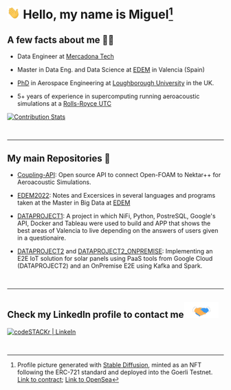 # <img src=".images/Hi.gif" width="30px"> Hello, my name is Miguel[^1]


## A few facts about me 👨‍💻

- Data Engineer at [Mercadona Tech](https://www.mercadonatech.es/en/)

- Master in Data Eng. and Data Science at [EDEM](https://edem.eu/master-big-data-analytics/) in Valencia (Spain)
  
- [PhD](https://repository.lboro.ac.uk/articles/thesis/A_coupled_LES_high-order_acoustic_method_for_jet_noise_analysis/8117927/1)  in Aerospace Engineering at [Loughborough University](<https://www.lboro.ac.uk/>) in the UK.
  
- 5+ years of experience in supercomputing running aeroacoustic simulations at a [Rolls-Royce UTC](<https://www.lboro.ac.uk/research/rolls-royce-utc/>)

[![Contribution Stats](https://github-contribution-stats.vercel.app/api/?username=mimove)](https://github.com/mimove/)


<br>

---



## My main Repositories 📁

- [Coupling-API](https://github.com/mimove/Coupling-API): Open source API to connect Open-FOAM to Nektar++ for Aeroacoustic Simulations.
  
- [EDEM2022](https://github.com/mimove/EDEM2022): Notes and Excersices in several languages and programs taken at the Master in Big Data at [EDEM](https://edem.eu/en/get-to-know-edem/)

- [DATAPROJECT1](https://github.com/mimove/DATAPROJECT1): A project in which NiFi, Python, PostreSQL, Google's API, Docker and Tableau were used to build and APP that shows the best areas of Valencia to live depending on the answers of users given in a questionaire.

- [DATAPROJECT2](https://github.com/mimove/DATAPROJECT2) and [DATAPROJECT2_ONPREMISE](https://github.com/mimove/DATAPROJECT2_ONPREMISE): Implementing an E2E IoT solution for solar panels using PaaS tools from Google Cloud (DATAPROJECT2) and an OnPremise E2E using Kafka and Spark.


<br>



[linkedin]: <https://www.linkedin.com/in/miguel-moratilla-vega/>




---


## Check my LinkedIn profile to contact me<img src=".images/handshake.gif" width ="80">



[<img align="center" alt="codeSTACKr | LinkeIn" width="55px" src="https://img.icons8.com/color/2x/linkedin.png" />][linkedin]


<br />

[^1]: Profile picture generated with [Stable Diffusion](https://huggingface.co/runwayml/stable-diffusion-v1-5), minted as an NFT following the ERC-721 standard and deployed into the Goerli Testnet. [Link to contract](https://goerli.etherscan.io/tx/0x09ee2f1fc5864090a19c19d26a48ed68587a209c144deb9e30daefebd77f0257); [Link to OpenSea](https://testnets.opensea.io/assets/goerli/0xe154e1d863df4522e09ed0b7a48ce0ecb4782237/1)




